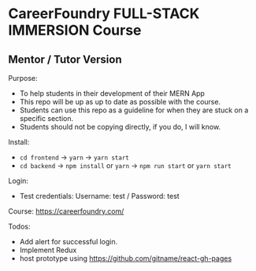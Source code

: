 # CareerFoundry FULL-STACK IMMERSION Course
## Mentor / Tutor Version

Purpose:
- To help students in their development of their MERN App
- This repo will be up as up to date as possible with the course.
- Students can use this repo as a guideline for when they are stuck on a specific section.
- Students should not be copying directly, if you do, I will know.

Install:
- `cd frontend` -> `yarn` -> `yarn start`
- `cd backend` -> `npm install` or `yarn` -> `npm run start` or `yarn start`

Login:
- Test credentials: Username: test / Password: test

Course: https://careerfoundry.com/

Todos:
- Add alert for successful login.
- Implement Redux
- host prototype using https://github.com/gitname/react-gh-pages